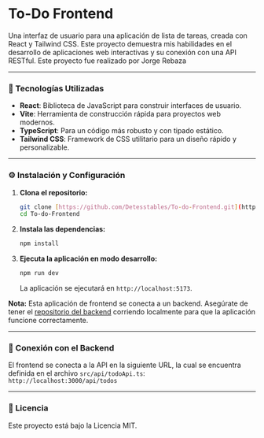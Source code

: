 # To-Do Frontend

Una interfaz de usuario para una aplicación de lista de tareas, creada con React y Tailwind CSS. Este proyecto demuestra mis habilidades en el desarrollo de aplicaciones web interactivas y su conexión con una API RESTful. Este proyecto fue realizado por Jorge Rebaza

---

### 🚀 Tecnologías Utilizadas

* **React**: Biblioteca de JavaScript para construir interfaces de usuario.
* **Vite**: Herramienta de construcción rápida para proyectos web modernos.
* **TypeScript**: Para un código más robusto y con tipado estático.
* **Tailwind CSS**: Framework de CSS utilitario para un diseño rápido y personalizable.

---

### ⚙️ Instalación y Configuración

1.  **Clona el repositorio:**
    ```bash
    git clone [https://github.com/Detesstables/To-do-Frontend.git](https://github.com/Detesstables/To-do-Frontend.git)
    cd To-do-Frontend
    ```

2.  **Instala las dependencias:**
    ```bash
    npm install
    ```

3.  **Ejecuta la aplicación en modo desarrollo:**
    ```bash
    npm run dev
    ```
    La aplicación se ejecutará en `http://localhost:5173`.

**Nota:** Esta aplicación de frontend se conecta a un backend. Asegúrate de tener el [repositorio del backend](https://github.com/Detesstables/To-do-Backend.git) corriendo localmente para que la aplicación funcione correctamente.

---

### 🔗 Conexión con el Backend

El frontend se conecta a la API en la siguiente URL, la cual se encuentra definida en el archivo `src/api/todoApi.ts`:
`http://localhost:3000/api/todos`

---

### 📝 Licencia

Este proyecto está bajo la Licencia MIT.